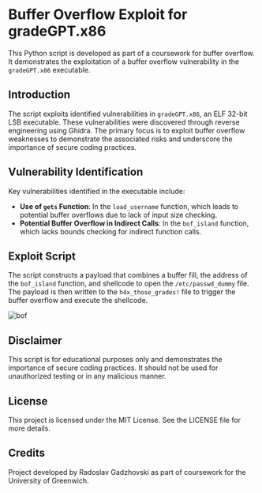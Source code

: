 
# Buffer Overflow Exploit for gradeGPT.x86

This Python script is developed as part of a coursework for buffer overflow. It demonstrates the exploitation of a buffer overflow vulnerability in the `gradeGPT.x86` executable.

## Introduction

The script exploits identified vulnerabilities in `gradeGPT.x86`, an ELF 32-bit LSB executable. These vulnerabilities were discovered through reverse engineering using Ghidra. The primary focus is to exploit buffer overflow weaknesses to demonstrate the associated risks and underscore the importance of secure coding practices.

## Vulnerability Identification

Key vulnerabilities identified in the executable include:

- **Use of `gets` Function**: In the `load_username` function, which leads to potential buffer overflows due to lack of input size checking.
- **Potential Buffer Overflow in Indirect Calls**: In the `bof_island` function, which lacks bounds checking for indirect function calls.

## Exploit Script

The script constructs a payload that combines a buffer fill, the address of the `bof_island` function, and shellcode to open the `/etc/passwd_dummy` file. The payload is then written to the `h4x_those_grades!` file to trigger the buffer overflow and execute the shellcode.

![bof](https://github.com/Gadzhovski/BufferOverflowExample/assets/93713208/96844144-fa86-4329-9f43-e0012d9448a0)

## Disclaimer

This script is for educational purposes only and demonstrates the importance of secure coding practices. It should not be used for unauthorized testing or in any malicious manner.

## License

This project is licensed under the MIT License. See the LICENSE file for more details.

## Credits

Project developed by Radoslav Gadzhovski as part of coursework for the University of Greenwich.
